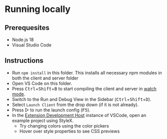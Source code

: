 # Running locally

## Prerequesites

- Node.js 18
- Visual Studio Code

## Instructions

- Run `npm install` in this folder. This installs all necessary npm modules in both the client and server folder
- Open VS Code on this folder.
- Press <kbd>Ctrl</kbd>+<kbd>Shift</kbd>+<kbd>B</kbd> to start compiling the client and server in [watch mode](https://code.visualstudio.com/docs/editor/tasks#:~:text=The%20first%20entry%20executes,the%20HelloWorld.js%20file.).
- Switch to the Run and Debug View in the Sidebar (<kbd>Ctrl</kbd>+<kbd>Shift</kbd>+<kbd>D</kbd>).
- Select `Launch Client` from the drop down (if it is not already).
- Press ▷ to run the launch config (<kbd>F5</kbd>).
- In the [Extension Development Host](https://code.visualstudio.com/api/get-started/your-first-extension#:~:text=Then%2C%20inside%20the%20editor%2C%20press%20F5.%20This%20will%20compile%20and%20run%20the%20extension%20in%20a%20new%20Extension%20Development%20Host%20window.) instance of VSCode, open an example project using StyleX.
  - Try changing colors using the color pickers
  - Hover over style properties to see CSS previews
